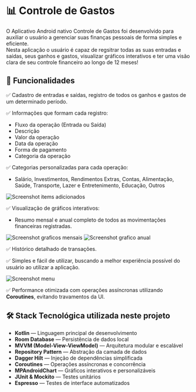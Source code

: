 # 📊 Controle de Gastos

O Aplicativo Android nativo Controle de Gastos foi desenvolvido para auxiliar o usuário a gerenciar suas finanças pessoais de forma simples e eficiente.  
Nesta aplicação o usuário é capaz de regsitrar todas as suas entradas e saídas, seus ganhos e gastos, visualizar gráficos interativos e ter uma visão clara de seu controle financeiro ao longo de 12 meses!

## 🚀 Funcionalidades

 ✅ Cadastro de entradas e saídas, registro de todos os ganhos e gastos de um determinado período.

 ✅ Informações que formam cada registro:
  - Fluxo da operação (Entrada ou Saída)
  - Descrição
  - Valor da operação
  - Data da operação
  - Forma de pagamento
  - Categoria da operação

 ✅ Categorias personalizadas para cada operação:
  - Salário, Investimentos, Rendimentos Extras, Contas, Alimentação, Saúde, Transporte, Lazer e Entretenimento, Educação, Outros

![Screenshot items adicionados](images/screenshotitems.jpeg)

 ✅ Visualização de gráficos interativos:
  - Resumo mensal e anual completo de todos as movimentações financeiras registradas.

![Screenshot graficos mensais](images/screenshotgraficos.jpeg)
![Screenshot grafico anual](images/screenshotgraficogeral.jpeg)

 ✅ Histórico detalhado de transações.

 ✅ Simples e fácil de utilizar, buscando a melhor experiência possível do usuário ao utilizar a aplicação.

![Screenshot menu](images/screenshotmenulateral.jpeg)

 ✅ Performance otimizada com operações assíncronas utilizando **Coroutines**, evitando travamentos da UI.

## 🛠️ Stack Tecnológica utilizada neste projeto

- **Kotlin** — Linguagem principal de desenvolvimento
- **Room Database** — Persistência de dados local
- **MVVM (Model-View-ViewModel)** — Arquitetura modular e escalável
- **Repository Pattern** — Abstração da camada de dados
- **Dagger Hilt** — Injeção de dependências simplificada
- **Coroutines** — Operações assíncronas e concorrência
- **MPAndroidChart** — Gráficos interativos e personalizáveis
- **JUnit & Mockito** — Testes unitários
- **Espresso** — Testes de interface automatizados



